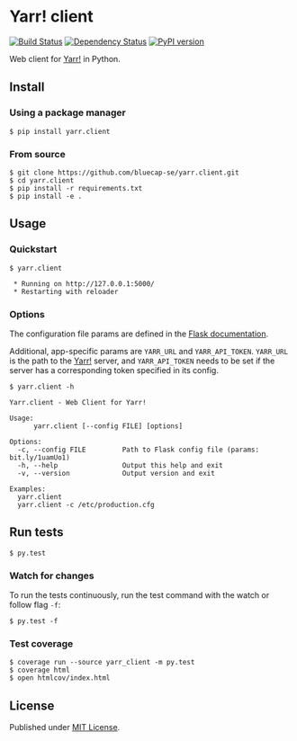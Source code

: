 # Yarr! client

[![Build Status](https://api.travis-ci.org/bluecap-se/yarr.client.svg)](https://travis-ci.org/bluecap-se/yarr.client)
[![Dependency Status](https://gemnasium.com/bluecap-se/yarr.client.svg)](https://gemnasium.com/bluecap-se/yarr.client)
[![PyPI version](https://badge.fury.io/py/yarr.client.svg)](http://badge.fury.io/py/yarr.client)

Web client for [Yarr!](https://github.com/bluecap-se/yarr) in Python.

## Install

### Using a package manager

```console
$ pip install yarr.client
```

### From source

```console
$ git clone https://github.com/bluecap-se/yarr.client.git
$ cd yarr.client
$ pip install -r requirements.txt
$ pip install -e .
```

## Usage

### Quickstart

```console
$ yarr.client

 * Running on http://127.0.0.1:5000/
 * Restarting with reloader
```

### Options

The configuration file params are defined in the [Flask documentation](http://flask.pocoo.org/docs/0.10/config/#builtin-configuration-values).

Additional, app-specific params are `YARR_URL` and `YARR_API_TOKEN`. `YARR_URL` is the path to the [Yarr!](https://github.com/bluecap-se/yarr)
server, and `YARR_API_TOKEN` needs to be set if the server has a corresponding token specified in its config.

```console
$ yarr.client -h

Yarr.client - Web Client for Yarr!

Usage:
      yarr.client [--config FILE] [options]

Options:
  -c, --config FILE         Path to Flask config file (params: bit.ly/1uamUo1)
  -h, --help                Output this help and exit
  -v, --version             Output version and exit

Examples:
  yarr.client
  yarr.client -c /etc/production.cfg

```

## Run tests

```console
$ py.test
```

### Watch for changes

To run the tests continuously, run the test command with the watch or follow flag `-f`:

```console
$ py.test -f
```

### Test coverage

```console
$ coverage run --source yarr_client -m py.test
$ coverage html
$ open htmlcov/index.html
```

## License

Published under [MIT License](https://github.com/bluecap-se/yarr.client/blob/master/LICENSE).

